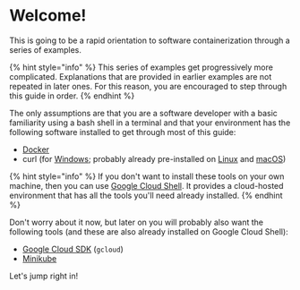 # Welcome!

This is going to be a rapid orientation to software containerization through a series of examples.

{% hint style="info" %}
This series of examples get progressively more complicated. Explanations that are provided in earlier examples are not repeated in later ones. For this reason, you are encouraged to step through this guide in order.
{% endhint %}

The only assumptions are that you are a software developer with a basic familiarity using a bash shell in a terminal and that your environment has the following software installed to get through most of this guide:

* [Docker](https://docs.docker.com/get-docker/)
* curl \(for [Windows](https://curl.se/windows/); probably already pre-installed on [Linux](https://curl.se/download.html) and [macOS](https://formulae.brew.sh/formula/curl)\)

{% hint style="info" %}
If you don't want to install these tools on your own machine, then you can use [Google Cloud Shell](https://cloud.google.com/shell). It provides a cloud-hosted environment that has all the tools you'll need already installed.
{% endhint %}

Don't worry about it now, but later on you will probably also want the following tools \(and these are also already installed on Google Cloud Shell\):

* [Google Cloud SDK](https://cloud.google.com/sdk/docs/install) \(`gcloud`\)
* [Minikube](https://minikube.sigs.k8s.io/docs/start/)

Let's jump right in!





